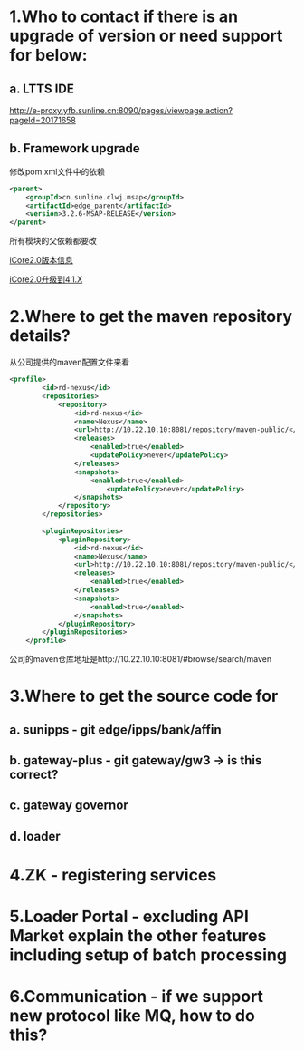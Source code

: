 # 1.Who to contact if there is an upgrade of version or need support for below: 
## a. LTTS IDE
http://e-proxy.yfb.sunline.cn:8090/pages/viewpage.action?pageId=20171658
## b. Framework upgrade
修改pom.xml文件中的依赖
```xml
<parent>
    <groupId>cn.sunline.clwj.msap</groupId>
    <artifactId>edge_parent</artifactId>
    <version>3.2.6-MSAP-RELEASE</version>
</parent>
```
所有模块的父依赖都要改

[iCore2.0版本信息](http://e-proxy.yfb.sunline.cn:8090/pages/viewpage.action?pageId=31596924#id-9.4MSAP%E5%BA%94%E7%94%A8%E5%B9%B3%E5%8F%B0%E5%8F%91%E5%B8%83-3.2.6-MSAP-RELEASE%EF%BC%88%E4%B8%8E%E4%B8%8A%E4%B8%80%E7%89%88%E6%9C%AC%E4%B8%80%E8%87%B4%EF%BC%8C%E5%BA%94%E8%AF%A5%E5%B1%9E%E4%BA%8E%E5%8F%91%E5%B8%83%E9%87%8D%E5%A4%8D%E9%97%AE%E9%A2%98%EF%BC%89)

[iCore2.0升级到4.1.X](http://e-proxy.yfb.sunline.cn:8090/pages/viewpage.action?pageId=45255711)


# 2.Where to get the maven repository details?
从公司提供的maven配置文件来看
```xml
<profile>
		<id>rd-nexus</id>
		<repositories>
			<repository>
				<id>rd-nexus</id>
				<name>Nexus</name>
				<url>http://10.22.10.10:8081/repository/maven-public/</url>
				<releases>
					<enabled>true</enabled>
					<updatePolicy>never</updatePolicy>
				</releases>
				<snapshots>
					<enabled>true</enabled>
						<updatePolicy>never</updatePolicy>
				</snapshots>
			</repository>
		</repositories>
		
		<pluginRepositories>
			<pluginRepository>
				<id>rd-nexus</id>
				<name>Nexus</name>
				<url>http://10.22.10.10:8081/repository/maven-public/</url>
				<releases>
					<enabled>true</enabled>
				</releases>
				<snapshots>
					<enabled>true</enabled>
				</snapshots>
			</pluginRepository>
		</pluginRepositories>
	</profile>  
```

公司的maven仓库地址是http://10.22.10.10:8081/#browse/search/maven

# 3.Where to get the source code for
## a. sunipps - git edge/ipps/bank/affin
## b. gateway-plus - git gateway/gw3 -> is this correct?
## c. gateway governor
## d. loader


# 4.ZK - registering services 
# 5.Loader Portal - excluding API Market explain the other features including setup of batch processing
# 6.Communication - if we support new protocol like MQ, how to do this?
